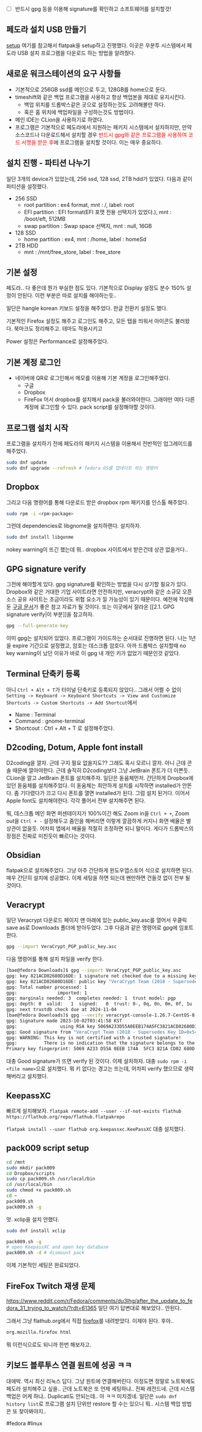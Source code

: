 - [ ] 반드시 gpg 등을 이용해 signature를 확인하고 소프트웨어를 설치할것!

## 페도라 설치 USB 만들기
[setup](https://flathub.org/setup/Ubuntu) 여기를 참고해서 flatpak을 setup하고 진행했다. 이곳은 우분투 시스템에서 페도라 USB 설치 프로그램을 다운로드 하는 방법을 알려줬다. 

## 새로운 워크스테이션의 요구 사항들
- 기본적으로 256GB ssd를 메인으로 두고, 128GB를 home으로 둔다.
- timeshift와 같은 백업 프로그램을 사용하고 항상 백업본을 제대로 유지시킨다. 
	- 백업 위치를 드롭박스같은 곳으로 설정하는것도 고려해볼만 하다.
	- 혹은 홈 위치에 백업파일을 구성하는것도 방법이다.
- 메인 IDE는 CLion을 사용하기로 하였다.
- 프로그램은 기본적으로 페도라에서 지원하는 패키지 시스템에서 설치하지만, 만약 소스코드나 다운로드해서 설치할 경우 <span style="color:#ff0000">반드시 gpg와 같은 프로그램을 사용하여 코드 서명을 받은 후</span>에 프로그램을 설치할 것이다. 이는 매우 중요하다.

## 설치 진행 - 파티션 나누기
일단 3개의 device가 있었는데, 256 ssd, 128 ssd, 2TB hdd가 있었다. 다음과 같이 파티션을 설정했다.
- 256 SSD
	- root partition : ex4 format, mnt : /, label: root
	- EFI partition : EFI format(EFI 포맷 전용 선택지가 있었다.), mnt : /boot/eft, 512MB
	- swap partition : Swap space 선택지, mnt : null, 16GB
- 128 SSD
	- home partition : ex4, mnt : /home, label : homeSd
- 2TB HDD
	- mnt : /mnt/free_store, label : free_store

## 기본 설정
페도라.. 다 좋은데 뭔가 부실한 점도 있다. 기본적으로 Display 설정도 분수 150% 설정이 안된다. 이런 부분은 따로 설치를 해야하는듯..

일단은 hangle korean 키보드 설정을 해주었다. 한글 전환키 설정도 했다.

기본적인 Firefox 설정도 해주고 로그인도 해주고, 모든 탭을 띄워서 아이콘도 불러왔다. 북마크도 정리해주고. 테마도 적용시키고

Power 설정은 Performance로 설정해주었다.

## 기본 계정 로그인
- 네이버에 QR로 로그인해서 메모를 이용해 기본 계정을 로그인해주었다.
	- 구글
	- Dropbox
	- FireFox
어서 dropbox를 설치해서 pack을 불러와야한다. 그래야만 여타 다른 계정에 로그인할 수 있다. pack script를 설정해야할 것이다.

## 프로그램 설치 시작
프로그램을 설치하기 전에 페도라의 패키지 시스템을 이용해서 전반적인 업그레이드를 해주었다.
```bash
sudo dnf update
sudo dnf upgrade --refresh # fedora OS를 업데이트 하는 명령어
```
## Dropbox
그리고 다음 명령어를 통해 다운로드 받은 dropbox rpm 패키지를 인스톨 해주었다.
```bash
sudo rpm -i <rpm-package>
```
그런데 dependencies로 libgnome을 설치하랜다. 설치하자.
```bash
sudo dnf install libgonme
```
nokey warning이 뜨긴 했는데 뭐.. dropbox 사이트에서 받은건데 상관 없을거다..
## GPG signature verify
그전에 해야할게 있다. gpg signature를 확인하는 방법을 다시 상기할 필요가 있다. Dropbox와 같은 거대한 기업 사이트라면 안전하지만, veracrypt와 같은 소규모 오픈소스 공유 사이트는 조금이라도 위험 요소가 낄 가능성이 있기 때문이다. 예전에 작성해둔 [구글 문서](https://docs.google.com/document/d/1xPVzVFQSuoDVX3n5vStNrUB-aQaj5Ykj_coe0U3KJWQ/edit?usp=sharing)가 좋은 참고 자료가 될 것이다. 또는 이곳에서 잘라온 [[2.1. GPG signature verify|이 부분]]을 참고하자.
```bash
gpg --full-generate-key
```
이미 gpg는 설치되어 있었다. 프로그램이 가이드하는 순서대로 진행하면 된다. 나는 1년을 expire 기간으로 설정했고, 암호는 데스크톱 암호다. 아까 드롭박스 설치할때 no key warning이 났던 이유가 바로 이 gpg 내 개인 키가 없었기 때문인것 같았다. 

## Terminal 단축키 등록
아니 `Ctrl + Alt + T`가 터미널 단축키로 등록되지 않았다.. 그래서 어쩔 수 없이 `Setting -> Keyboard -> Keyboard Shortcuts -> View and Customize Shortcuts -> Custom Shortcuts -> Add Shortcut`에서 
- Name : Terminal
- Command : gnome-terminal
- Shortcout : Ctrl + Alt + T
로 설정해주었다.


## D2coding, Dotum, Apple font install
  D2coding을 깔자. 근데 구지 필요 없을지도?? 그래도 혹시 모르니 깔자.
아니 근데 콘솔 때문에 깔아야한다. 근데 솔직히 D2coding보다 그냥 JetBrain 폰트가 더 이쁜듯. CLion을 깔고 JetBrain 폰트를 설치해주자. 일단은 돋움체먼저.
간단하게 Dropbox에 있던 돋움체를 설치해주었다. 이 돋움체는 희안하게 설치를 시작하면 installed가 안뜬다. 좀 기다렸다가 끄고 다시 폰트를 열면 installed가 된다. 그럼 설치 된거다. 이어서 Apple font도 설치해야한다. 각각 풀어서 전부 설치해주면 된다. 

뭐, 데스크톱 메인 화면 퍼센테이지가 100%이긴 해도 Zoom in을 `Ctrl + +`, Zoom out을 `Ctrl + -` 설정해두고 줌인을 해버리면 이렇게 깔끔하게 커지니 화면 배율은 별 상관이 없을듯. 어차피 앱에서 배율을 적절히 조정하면 되니 말이다. 게다가 드롭박스의 장점은 진짜로 미친듯이 빠르다는 것이다.
## Obsidian
flatpak으로 설치해주었다. 그냥 아주 간단하게 윈도우앱스토어 식으로 설치하면 된다. 매우 간단히 설치에 성공했다. 이제 세팅을 하면 되는데 왠만하면 건들것 없이 전부 될 것이다.
## Veracrypt
일단 Veracrypt 다운로드 페이지 맨 아래에 있는 public_key.asc를 열어서 우클릭 save as로 Downloads 폴더에 받아두었다. 그후 다음과 같은 명령어로 gpg에 임포트 한다.
```bash
gpg --import VeraCrypt_PGP_public_key.asc
```
다음 명령어를 통해 설치 파일을 verify 한다.
```bash
[bae@fedora Downloads]$ gpg --import VeraCrypt_PGP_public_key.asc
gpg: key 821ACD02680D16DE: 1 signature not checked due to a missing key
gpg: key 821ACD02680D16DE: public key "VeraCrypt Team (2018 - Supersedes Key ID=0x54DDD393) <veracrypt@idrix.fr>" imported
gpg: Total number processed: 1
gpg:               imported: 1
gpg: marginals needed: 3  completes needed: 1  trust model: pgp
gpg: depth: 0  valid:   1  signed:   0  trust: 0-, 0q, 0n, 0m, 0f, 1u
gpg: next trustdb check due at 2024-11-04
[bae@fedora Downloads]$ gpg --verify veracrypt-console-1.26.7-CentOS-8-x86_64.rpm.sig veracrypt-console-1.26.7-CentOS-8-x86_64.rpm
gpg: Signature made 2023-10-02T03:41:58 KST
gpg:                using RSA key 5069A233D55A0EEB174A5FC3821ACD02680D16DE
gpg: Good signature from "VeraCrypt Team (2018 - Supersedes Key ID=0x54DDD393) <veracrypt@idrix.fr>" [unknown]
gpg: WARNING: This key is not certified with a trusted signature!
gpg:          There is no indication that the signature belongs to the owner.
Primary key fingerprint: 5069 A233 D55A 0EEB 174A  5FC3 821A CD02 680D 16DE
```
대충 Good signature가 뜨면 verify 된 것이다. 이제 설치하자.
대충 `sudo rpm -i <file name>`으로 설치했다. 뭐 키 없다는 경고는 뜨는데, 어차피 verify 했으므로 생략해버리고 설치했다. 

## KeepassXC
빠르게 설치해보자.
`flatpak remote-add --user --if-not-exists flathub https://flathub.org/repo/flathub.flatpakrepo`  
  
`flatpak install --user flathub org.keepassxc.KeePassXC`
대충 설치했다.
## pack009 script setup
```bash
cd /mnt 
sudo mkdir pack009
cd Dropbox/scripts
sudo cp pack009.sh /usr/local/bin
cd /usr/local/bin
sudo chmod +x pack009.sh
cd ~
pack009.sh
pack009.sh -g
```
앗. xclip을 설치 안했다.
```bash
sudo dnf install xclip

pack009.sh -g
# open KeepassXC and open key database
pack009.sh -d # dismount pack
```
이제 기본적인 세팅은 완료되었다.

## FireFox Twitch 재생 문제
https://www.reddit.com/r/Fedora/comments/du3lhg/after_the_update_to_fedora_31_trying_to_watch/?rdt=61365
일단 여기 답변대로 해보았다.. 안된다. 

그래서 그냥 flathub.org에서 직접 [firefox](https://flathub.org/apps/org.mozilla.firefox)를 내려받았다.
이제야 된다. 후아.. 

```bash
org.mozilla.firefox html
```
뭐 이런식으로도 되니까 한번 해보자고. 

## 키보드 블루투스 연결 원트에 성공 ㅋㅋ
대애박. 역시 최신 리눅스 답다. 그냥 원트에 연결해버린다. 이정도면 정말로 노트북에도 페도라 설치해주고 싶을.. 근데 노트북은 또 언제 세팅하냐.. 진짜 레전드네. 근데 시스템 백업은 어케 하냐.. Duplicati도 안되는데.. 아 ㅋㅋ 미치겠네. 일단은 
`sudo dnf history list`로 프로그램 설치 단위만 restore 할 수는 있으니 뭐.. 
시스템 백업 방법은 또 찾아봐야지..

#fedora #linux 